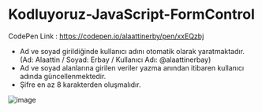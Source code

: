 # Kodluyoruz-JavaScript-FormControl

CodePen Link : https://codepen.io/alaattinerby/pen/xxEQzbj

- Ad ve soyad girildiğinde kullanıcı adını otomatik olarak yaratmaktadır. (Ad: Alaattin / Soyad: Erbay / Kullanıcı Adı: @alaattinerbay)
- Ad ve soyad alanlarına girilen veriler yazma anından itibaren kullanıcı adında güncellenmektedir.
- Şifre en az 8 karakterden oluşmalıdır.

![image](https://user-images.githubusercontent.com/76037316/105234085-c4746700-5b7b-11eb-9833-58e5f59d82b8.png)

